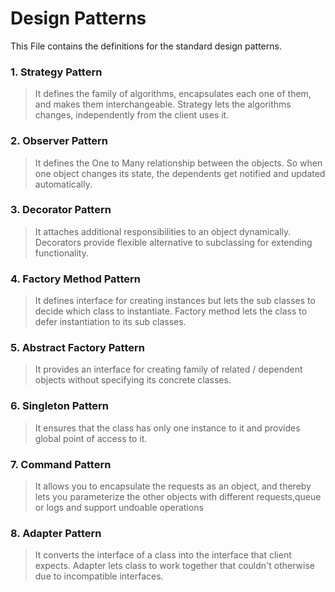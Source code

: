 Design Patterns
================

This File contains the definitions for the standard design patterns.

### 1. Strategy Pattern

> It defines the family of algorithms, encapsulates each one of them, and makes them interchangeable.
 Strategy lets the algorithms changes, independently from the client uses it.

### 2. Observer Pattern

> It defines the One to Many relationship between the objects. So when one object changes its state, the dependents get notified and updated automatically.

### 3. Decorator Pattern

> It attaches additional responsibilities to an object dynamically. Decorators provide flexible alternative to subclassing for extending functionality.

### 4. Factory Method Pattern

> It defines interface for creating instances but lets the sub classes to decide which class to instantiate. Factory method lets the class to defer instantiation to its sub classes.

### 5. Abstract Factory Pattern

> It provides an interface for creating family of related / dependent objects without specifying its concrete classes.

### 6. Singleton Pattern

> It ensures that the class has only one instance to it and provides global point of access to it.

### 7. Command Pattern

> It allows you to encapsulate the requests as an object, and thereby lets you parameterize the other objects with different requests,queue or logs and support undoable operations

### 8. Adapter Pattern

> It converts the interface of a class into the interface that client expects. Adapter lets class to work together that couldn't otherwise due to incompatible interfaces.
